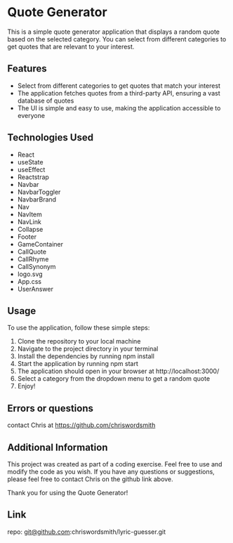 # Quote Generator

This is a simple quote generator application that displays a random quote based on the selected category. You can select from different categories to get quotes that are relevant to your interest.
## Features

* Select from different categories to get quotes that match your interest
* The application fetches quotes from a third-party API, ensuring a vast database of quotes
* The UI is simple and easy to use, making the application accessible to everyone

## Technologies Used

* React
* useState
* useEffect
* Reactstrap
* Navbar
* NavbarToggler
* NavbarBrand
* Nav
* NavItem
* NavLink
* Collapse
* Footer
* GameContainer
* CallQuote
* CallRhyme
* CallSynonym
* logo.svg
* App.css
* UserAnswer




## Usage

To use the application, follow these simple steps:
1. Clone the repository to your local machine
2. Navigate to the project directory in your terminal
3. Install the dependencies by running npm install
4. Start the application by running npm start
5. The application should open in your browser at http://localhost:3000/
6. Select a category from the dropdown menu to get a random quote
7. Enjoy!
## Errors or questions 

contact Chris at https://github.com/chriswordsmith

## Additional Information
This project was created as part of a coding exercise. Feel free to use and modify the code as you wish. If you have any questions or suggestions, please feel free to contact Chris on the github link above.

Thank you for using the Quote Generator!

## Link

repo: git@github.com:chriswordsmith/lyric-guesser.git



